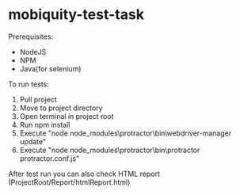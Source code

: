 # mobiquity-test-task


Prerequisites:
- NodeJS
- NPM
- Java(for selenium)

To run tests:
1. Pull project
2. Move to project directory
3. Open terminal in project root
4. Run npm install
5. Execute "node node_modules\protractor\bin\webdriver-manager update"
6. Execute "node node_modules\protractor\bin\protractor protractor.conf.js"

After test run you can also check HTML report (ProjectRoot/Report/htmlReport.html)

